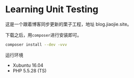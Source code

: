 Learning Unit Testing
===
这是一个跟着博客同步更新的栗子工程，地址 blog.jiaojie.site。

下载之后，用`composer`进行安装即可。

```bash
composer install --dev -vvv
```

运行环境

* Xubuntu 16.04
* PHP 5.5.28 (TS)
